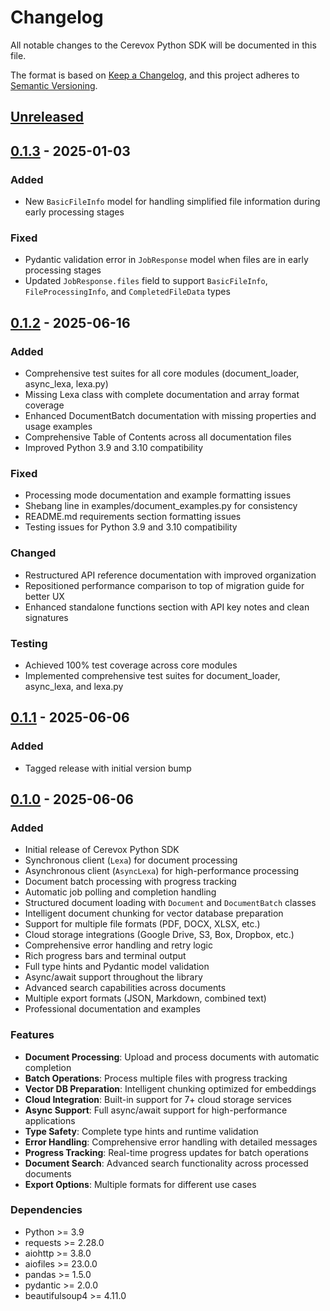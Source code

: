 # Changelog

All notable changes to the Cerevox Python SDK will be documented in this file.

The format is based on [Keep a Changelog](https://keepachangelog.com/en/1.0.0/),
and this project adheres to [Semantic Versioning](https://semver.org/spec/v2.0.0.html).

## [Unreleased]

## [0.1.3] - 2025-01-03

### Added
- New `BasicFileInfo` model for handling simplified file information during early processing stages

### Fixed
- Pydantic validation error in `JobResponse` model when files are in early processing stages
- Updated `JobResponse.files` field to support `BasicFileInfo`, `FileProcessingInfo`, and `CompletedFileData` types

## [0.1.2] - 2025-06-16

### Added
- Comprehensive test suites for all core modules (document_loader, async_lexa, lexa.py)
- Missing Lexa class with complete documentation and array format coverage
- Enhanced DocumentBatch documentation with missing properties and usage examples
- Comprehensive Table of Contents across all documentation files
- Improved Python 3.9 and 3.10 compatibility

### Fixed
- Processing mode documentation and example formatting issues
- Shebang line in examples/document_examples.py for consistency
- README.md requirements section formatting issues
- Testing issues for Python 3.9 and 3.10 compatibility

### Changed
- Restructured API reference documentation with improved organization
- Repositioned performance comparison to top of migration guide for better UX
- Enhanced standalone functions section with API key notes and clean signatures

### Testing
- Achieved 100% test coverage across core modules
- Implemented comprehensive test suites for document_loader, async_lexa, and lexa.py

## [0.1.1] - 2025-06-06

### Added
- Tagged release with initial version bump

## [0.1.0] - 2025-06-06

### Added
- Initial release of Cerevox Python SDK
- Synchronous client (`Lexa`) for document processing
- Asynchronous client (`AsyncLexa`) for high-performance processing
- Document batch processing with progress tracking
- Automatic job polling and completion handling
- Structured document loading with `Document` and `DocumentBatch` classes
- Intelligent document chunking for vector database preparation
- Support for multiple file formats (PDF, DOCX, XLSX, etc.)
- Cloud storage integrations (Google Drive, S3, Box, Dropbox, etc.)
- Comprehensive error handling and retry logic
- Rich progress bars and terminal output
- Full type hints and Pydantic model validation
- Async/await support throughout the library
- Advanced search capabilities across documents
- Multiple export formats (JSON, Markdown, combined text)
- Professional documentation and examples

### Features
- **Document Processing**: Upload and process documents with automatic completion
- **Batch Operations**: Process multiple files with progress tracking
- **Vector DB Preparation**: Intelligent chunking optimized for embeddings
- **Cloud Integration**: Built-in support for 7+ cloud storage services
- **Async Support**: Full async/await support for high-performance applications
- **Type Safety**: Complete type hints and runtime validation
- **Error Handling**: Comprehensive error handling with detailed messages
- **Progress Tracking**: Real-time progress updates for batch operations
- **Document Search**: Advanced search functionality across processed documents
- **Export Options**: Multiple formats for different use cases

### Dependencies
- Python >= 3.9
- requests >= 2.28.0
- aiohttp >= 3.8.0
- aiofiles >= 23.0.0
- pandas >= 1.5.0
- pydantic >= 2.0.0
- beautifulsoup4 >= 4.11.0

[Unreleased]: https://github.com/CerevoxAI/cerevox-python/compare/v0.1.3...HEAD
[0.1.3]: https://github.com/CerevoxAI/cerevox-python/compare/v0.1.2...v0.1.3
[0.1.2]: https://github.com/CerevoxAI/cerevox-python/compare/v0.1.1...v0.1.2
[0.1.1]: https://github.com/CerevoxAI/cerevox-python/compare/v0.1.0...v0.1.1
[0.1.0]: https://github.com/CerevoxAI/cerevox-python/releases/tag/v0.1.0 